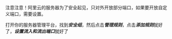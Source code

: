 注意注意！阿里云的服务器为了安全起见，只对外开放部分端口，如果要开放自定义端口，需要设置。

打开你的服务器管理平台，找到***安全组***，然后点击***管理规则***，点击***添加规则***就好了，***设置流入和流出端口***就好了